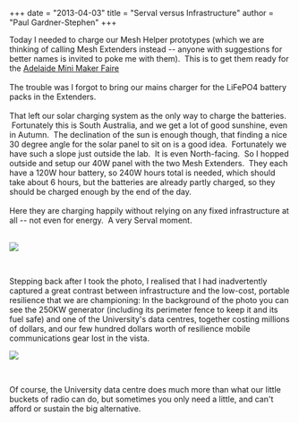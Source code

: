+++
date = "2013-04-03"
title = "Serval versus Infrastructure"
author = "Paul Gardner-Stephen"
+++

<div class="post-body entry-content" id="post-body-2056217058239640953" itemprop="description articleBody">
Today I needed to charge our Mesh Helper prototypes (which we are thinking of calling Mesh Extenders instead -- anyone with suggestions for better names is invited to poke me with them).  This is to get them ready for the <a href="http://www.makerfaireadelaide.com/">Adelaide Mini Maker Faire</a><br/>
<br/>
The trouble was I forgot to bring our mains charger for the LiFePO4 battery packs in the Extenders.<br/>
<br/>
That left our solar charging system as the only way to charge the batteries.  Fortunately this is South Australia, and we get a lot of good sunshine, even in Autumn.  The declination of the sun is enough though, that finding a nice 30 degree angle for the solar panel to sit on is a good idea.  Fortunately we have such a slope just outside the lab.  It is even North-facing.  So I hopped outside and setup our 40W panel with the two Mesh Extenders.  They each have a 120W hour battery, so 240W hours total is needed, which should take about 6 hours, but the batteries are already partly charged, so they should be charged enough by the end of the day.<br/>
<br/>
Here they are charging happily without relying on any fixed infrastructure at all -- not even for energy.  A very Serval moment.<br/>
<br/>

<a href="http://1.bp.blogspot.com/-y1T-vccaOpY/UVzf0_BxYRI/AAAAAAAAA4c/WkvyAYPwyqU/s1600/20130404_122259-crop.jpg"><img src="http://1.bp.blogspot.com/-y1T-vccaOpY/UVzf0_BxYRI/AAAAAAAAA4c/WkvyAYPwyqU/s320/20130404_122259-crop.jpg"/></a>

<br/>

Stepping back after I took the photo, I realised that I had inadvertently captured a great contrast between infrastructure and the low-cost, portable resilience that we are championing: In the background of the photo you can see the 250KW generator (including its perimeter fence to keep it and its fuel safe) and one of the University's data centres, together costing millions of dollars, and our few hundred dollars worth of resilience mobile communications gear lost in the vista.
<br/>

<a href="http://4.bp.blogspot.com/-oDDyGPDu2QA/UVzf2pMd30I/AAAAAAAAA4k/lYY3_o1Y0M8/s1600/20130404_122259.jpg"><img src="http://4.bp.blogspot.com/-oDDyGPDu2QA/UVzf2pMd30I/AAAAAAAAA4k/lYY3_o1Y0M8/s320/20130404_122259.jpg"/></a>

<br/>

Of course, the University data centre does much more than what our little buckets of radio can do, but sometimes you only need a little, and can't afford or sustain the big alternative.
<br/>
<div></div>
</div>